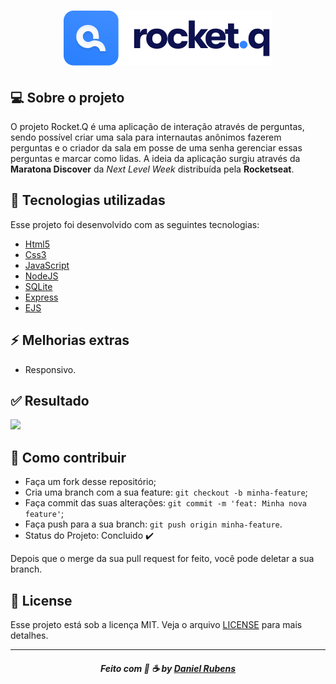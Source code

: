 <div align="center">

# ![Rocket.Q!](public/images/logo.svg)

</div>

## 💻 Sobre o projeto

O projeto Rocket.Q é uma aplicação de interação através de perguntas, sendo possível criar uma sala para internautas anônimos fazerem perguntas e o criador da sala em posse de uma senha gerenciar essas perguntas e marcar como lidas. A ideia da aplicação surgiu através da  **Maratona Discover** da *Next Level Week* distribuída pela **Rocketseat**. 
## :rocket:  Tecnologias utilizadas
Esse projeto foi desenvolvido com as seguintes tecnologias:
- [Html5](https://html.spec.whatwg.org/)
- [Css3](https://www.w3schools.com/Css/)
- [JavaScript](https://www.w3.org/standards/webdesign/script)
- [NodeJS](https://nodejs.org/en/)
- [SQLite](https://www.sqlite.org/index.html)
- [Express](https://expressjs.com/pt-br/)
- [EJS](https://ejs.co/)


## :zap:  Melhorias extras
- Responsivo.

## :white_check_mark: Resultado

<img  src="public/images/rocket.gif">
 
## :metal: Como contribuir


- Faça um fork desse repositório;
- Cria uma branch com a sua feature: `git checkout -b minha-feature`;
- Faça commit das suas alterações: `git commit -m 'feat: Minha nova feature'`;
- Faça push para a sua branch: `git push origin minha-feature`.
- Status do Projeto: Concluido :heavy_check_mark:


Depois que o merge da sua pull request for feito, você pode deletar a sua branch.


## 📝 License

Esse projeto está sob a licença MIT. Veja o arquivo [LICENSE](LICENSE) para mais detalhes.

---
<h5 align="center">
    Feito com 🖤 ☕  by <a href="https://danielcrubens.github.io/" target="_blank">Daniel Rubens</a>
</h5>






